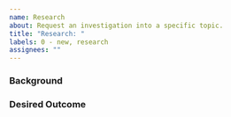 ```yaml
---
name: Research
about: Request an investigation into a specific topic.
title: "Research: "
labels: 0 - new, research
assignees: ""
---
```


### Background <!-- What's the topic? What info do we already have? -->

### Desired Outcome <!-- What additional information do we need about this topic? -->
